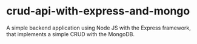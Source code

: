 # crud-api-with-express-and-mongo
A simple backend application using Node JS with the Express framework, that implements a simple CRUD with the MongoDB.
